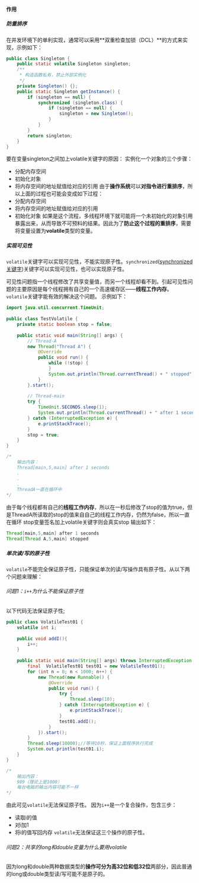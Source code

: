 #### 作用
##### 防重排序
在并发环境下的单利实现，通常可以采用**双重检查加锁（DCL）**的方式来实现，示例如下：
``` java
public class Singleton {  
    public static volatile Singleton singleton;  
    /**  
     * 构造函数私有，禁止外部实例化  
     */  
    private Singleton() {};  
    public static Singleton getInstance() {  
        if (singleton == null) {  
            synchronized (singleton.class) {  
                if (singleton == null) {  
                    singleton = new Singleton();  
                }  
            }  
        }  
        return singleton;  
    }  
}
```

要在变量singleton之间加上volatile关键字的原因：
实例化一个对象的三个步骤：
- 分配内存空间
- 初始化对象
- 将内存空间的地址赋值给对应的引用
由于**操作系统**可以**对指令进行重排序**，所以上面的过程也可能会变成如下过程：
- 分配内存空间
- 将内存空间的地址赋值给对应的引用
- 初始化对象
如果是这个流程，多线程环境下就可能将一个未初始化的对象引用暴露出来，从而导致不可预料的结果。因此为了**防止这个过程的重排序**，需要将变量设置为**volatile**类型的变量。
##### 实现可见性
`volatile`关键字可以实现可见性，不能实现原子性。`synchronized`([synchronized关键字](synchronized关键字.md))关键字可以实现可见性，也可以实现原子性。

可见性问题指一个线程修改了共享变量值，而另一个线程却看不到。引起可见性问题的主要原因是每个线程拥有自己的一个高速缓存区——**线程工作内存**。`volatile`关键字能有效的解决这个问题。
示例如下：
``` java
import java.util.concurrent.TimeUnit;  
  
public class TestVolatile {  
    private static boolean stop = false;  
  
    public static void main(String[] args) {  
        // Thread-A  
        new Thread("Thread A") {  
            @Override  
            public void run() {  
                while (!stop) {  
                }  
                System.out.println(Thread.currentThread() + " stopped");  
            }  
        }.start();  
  
        // Thread-main  
        try {  
            TimeUnit.SECONDS.sleep(1);  
            System.out.println(Thread.currentThread() + " after 1 seconds");  
        } catch (InterruptedException e) {  
            e.printStackTrace();  
        }  
        stop = true;  
    }  
}

/*
	输出内容：
	Thread[main,5,main] after 1 seconds
	.
	.
	.
	ThreadA一直在循环中
*/
```
由于每个线程都有自己的**线程工作内存**，所以在一秒后修改了stop的值为true，但是ThreadA所读取的stop的值来自自己的线程工作内存，仍然为false，所以一直在循环
stop变量签名加上volatile关键字则会真实stop
输出如下：
``` java
Thread[main,5,main] after 1 seconds  
Thread[Thread A,5,main] stopped
```
##### 单次读/写的原子性
`volatile`不能完全保证原子性，只能保证单次的读/写操作具有原子性。从以下两个问题来理解：
###### 问题1：`i++`为什么不能保证原子性
以下代码无法保证原子性;
``` java
public class VolatileTest01 {  
    volatile int i;  
  
    public void addI(){  
        i++;  
    }  
  
    public static void main(String[] args) throws InterruptedException {  
        final  VolatileTest01 test01 = new VolatileTest01();  
        for (int n = 0; n < 1000; n++) {  
            new Thread(new Runnable() {  
                @Override  
                public void run() {  
                    try {  
                        Thread.sleep(10);  
                    } catch (InterruptedException e) {  
                        e.printStackTrace();  
                    }  
                    test01.addI();  
                }  
            }).start();  
        }  
        Thread.sleep(10000);//等待10秒，保证上面程序执行完成  
        System.out.println(test01.i);  
    }  
}

/*
	输出内容：
	989（理论上是1000）
	每台电脑的输出内容可能不一样
*/
```
由此可见`volatile`无法保证原子性。
因为`i++`是一个复合操作，包含三步：
- 读取i的值
- 对i加1
- 将i的值写回内存
`volatile`无法保证这三个操作的原子性。

###### 问题2：共享的long和double变量为什么要用volatile
因为long和double两种数据类型的**操作可分为高32位和低32位**两部分，因此普通的long或double类型读/写可能不是原子的。